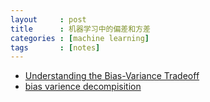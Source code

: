 ```yaml
---
layout     : post
title      : 机器学习中的偏差和方差
categories : [machine learning]
tags       : [notes]
---
```


- [Understanding the Bias-Variance Tradeoff](http://scott.fortmann-roe.com/docs/BiasVariance.html)
- [bias varience decompisition](http://www.cnblogs.com/jmp0xf/archive/2013/05/14/Bias-Variance_Decomposition.html)




